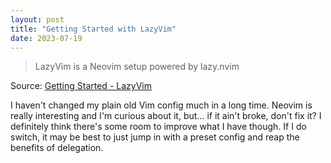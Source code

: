 ```yaml
---
layout: post
title: "Getting Started with LazyVim"
date: 2023-07-19
---
```


> LazyVim is a Neovim setup powered by lazy.nvim

Source: [Getting Started - LazyVim](https://www.lazyvim.org/)

I haven't changed my plain old Vim config much in a long time.  Neovim is
really interesting and I'm curious about it, but... if it ain't broke,
don't fix it?  I definitely think there's some room to improve what I have
though.  If I do switch, it may be best to just jump in with a preset
config and reap the benefits of delegation.

